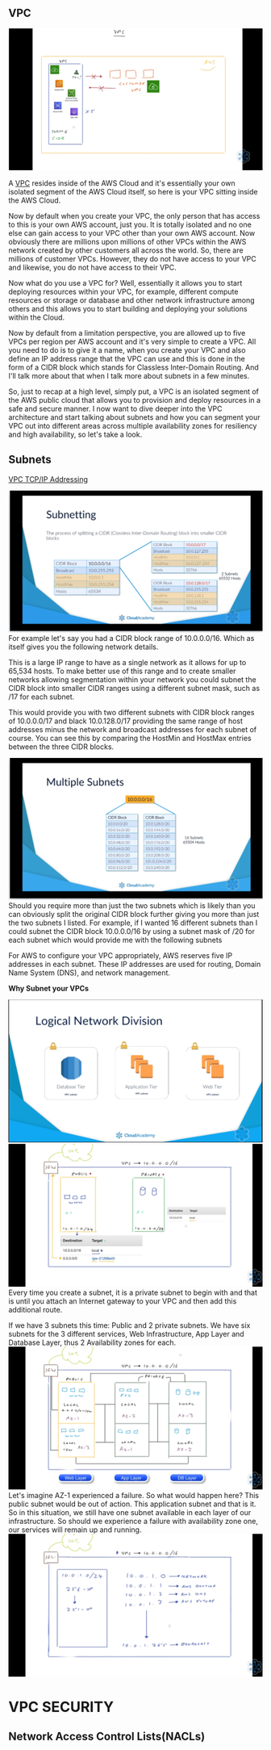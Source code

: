 ## VPC

![VPC](images/1_vpc.png)

A [VPC](https://cloudacademy.com/course/amazon-vpc-networking/vpc-introduction/) resides inside of the AWS Cloud and it's essentially your own isolated segment of the AWS Cloud itself, so here is your VPC sitting inside the AWS Cloud. 

Now by default when you create your VPC, the only person that has access to this is your own AWS account, just you. It is totally isolated and no one else can gain access to your VPC other than your own AWS account. Now obviously there are millions upon millions of other VPCs within the AWS network created by other customers all across the world. So, there are millions of customer VPCs. However, they do not have access to your VPC and likewise, you do not have access to their VPC. 

Now what do you use a VPC for? Well, essentially it allows you to start deploying resources within your VPC, for example, different compute resources or storage or database and other network infrastructure among others and this allows you to start building and deploying your solutions within the Cloud. 

Now by default from a limitation perspective, you are allowed up to five VPCs per region per AWS account and it's very simple to create a VPC. All you need to do is to give it a name, when you create your VPC and also define an IP address range that the VPC can use and this is done in the form of a CIDR block which stands for Classless Inter-Domain Routing. And I'll talk more about that when I talk more about subnets in a few minutes. 

So, just to recap at a high level, simply put, a VPC is an isolated segment of the AWS public cloud that allows you to provision and deploy resources in a safe and secure manner. I now want to dive deeper into the VPC architecture and start talking about subnets and how you can segment your VPC out into different areas across multiple availability zones for resiliency and high availability, so let's take a look.

## Subnets

[VPC TCP/IP Addressing](https://cloudacademy.com/course/aws-virtual-private-cloud-subnets-and-routing/vpc-cidr-blocks/)


![VPC subnet](images/2_VPC_subnet.png)
For example let's say you had a CIDR block range of 10.0.0.0/16. Which as itself gives you the following network details.

This is a large IP range to have as a single network as it allows for up to 65,534 hosts. To make better use of this range and to create smaller networks allowing segmentation within your network you could subnet the CIDR block into smaller CIDR ranges using a different subnet mask, such as /17 for each subnet.

This would provide you with two different subnets with CIDR block ranges of 10.0.0.0/17 and black 10.0.128.0/17 providing the same range of host addresses minus the network and broadcast addresses for each subnet of course. You can see this by comparing the HostMin and HostMax entries between the three CIDR blocks.


![Multiple Subnets](images/3_Multiple_Subnets.png)
Should you require more than just the two subnets which is likely than you can obviously split the original CIDR block further giving you more than just the two subnets I listed. For example, if I wanted 16 different subnets than I could subnet the CIDR block 10.0.0.0/16 by using a subnet mask of /20 for each subnet which would provide me with the following subnets


For AWS to configure your VPC appropriately, AWS reserves five IP addresses in each subnet. These IP addresses are used for routing, Domain Name System (DNS), and network management.

**Why Subnet your VPCs**

![Divide VPCs](images/4_Divide_VPCs.png)
![Internet Gateway](images/5_Internet_GW.png)
Every time you create a subnet, it is a private subnet to begin with and that is until you attach an Internet gateway to your VPC and then add this additional route. 

If we have 3 subnets this time:
Public and 2 private subnets.
We have six subnets for the 3 different services, Web Infrastructure, App Layer and Database Layer, thus 2 Availability zones for each.
![Multiple Internet Gateway](images/6_Multiple_Subnets_and_AZ.png)
Let's imagine AZ-1 experienced a failure. So what would happen here? This public subnet would be out of action. This application subnet and that is it. So in this situation, we still have one subnet available in each layer of our infrastructure. So should we experience a failure with availability zone one, our services will remain up and running.
![Reserved Subnets](images/7_Reserved_IPs.png)

# VPC SECURITY
## Network Access Control Lists(NACLs)

